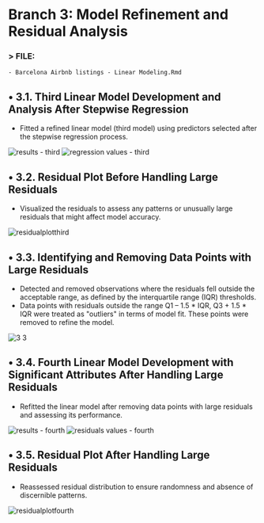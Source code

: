 # Branch 3: Model Refinement and Residual Analysis

### > FILE: 
    - Barcelona Airbnb listings - Linear Modeling.Rmd

## •	3.1. Third Linear Model Development and Analysis After Stepwise Regression
- Fitted a refined linear model (third model) using predictors selected after the stepwise regression process.

![results - third](https://github.com/user-attachments/assets/4750853b-7169-46ec-b76a-3977a526e488)
![regression values - third](https://github.com/user-attachments/assets/8fe5012d-ca8d-471b-a535-5a1503c2ba1a)


## •	3.2. Residual Plot Before Handling Large Residuals
- Visualized the residuals to assess any patterns or unusually large residuals that might affect model accuracy.

![residualplotthird](https://github.com/user-attachments/assets/d0cff96a-1ad9-46c9-bfd8-5c16dc1d0d55)


## •	3.3. Identifying and Removing Data Points with Large Residuals
- Detected and removed observations where the residuals fell outside the acceptable range, as defined by the interquartile range (IQR) thresholds.
- Data points with residuals outside the range Q1 – 1.5 * IQR, Q3 + 1.5 * IQR were treated as "outliers" in terms of model fit. These points were removed to refine the model.

![3 3](https://github.com/user-attachments/assets/a4c95dd4-ec1a-4928-8e0b-a9fc83fcb619)


## •	3.4. Fourth Linear Model Development with Significant Attributes After Handling Large Residuals
- Refitted the linear model after removing data points with large residuals and assessing its performance.

![results - fourth](https://github.com/user-attachments/assets/52034091-4b4d-4597-99a6-3e4a664e8c99)
![residuals values - fourth](https://github.com/user-attachments/assets/43d91a95-4d73-433a-b03f-4b3952217ba7)


## •	3.5. Residual Plot After Handling Large Residuals
- Reassessed residual distribution to ensure randomness and absence of discernible patterns.

![residualplotfourth](https://github.com/user-attachments/assets/caae0eec-eb20-4111-9747-6c29d09955a8)
